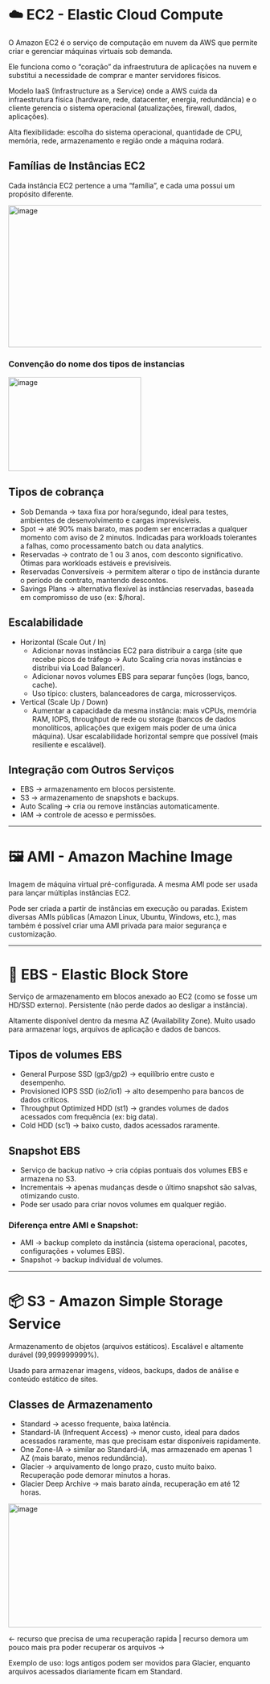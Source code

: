 # ☁️ EC2 - Elastic Cloud Compute

O Amazon EC2 é o serviço de computação em nuvem da AWS que permite criar e gerenciar máquinas virtuais sob demanda.

Ele funciona como o “coração” da infraestrutura de aplicações na nuvem e substitui a necessidade de comprar e manter servidores físicos.

Modelo IaaS (Infrastructure as a Service) onde a AWS cuida da infraestrutura física (hardware, rede, datacenter, energia, redundância) e o cliente gerencia o sistema operacional (atualizações, firewall, dados, aplicações).

Alta flexibilidade: escolha do sistema operacional, quantidade de CPU, memória, rede, armazenamento e região onde a máquina rodará.

## Famílias de Instâncias EC2
Cada instância EC2 pertence a uma “família”, e cada uma possui um propósito diferente.

<img width="616" height="282" alt="image" src="https://github.com/user-attachments/assets/2a39c0f0-7b5c-4330-9a24-5cca158caee0" />

### Convenção do nome dos tipos de instancias
<img width="264" height="187" alt="image" src="https://github.com/user-attachments/assets/6a016963-2638-4f6a-b413-0bc94d7f015d" />

## Tipos de cobrança
- Sob Demanda → taxa fixa por hora/segundo, ideal para testes, ambientes de desenvolvimento e cargas imprevisíveis.
- Spot → até 90% mais barato, mas podem ser encerradas a qualquer momento com aviso de 2 minutos. Indicadas para workloads tolerantes a falhas, como processamento batch ou data analytics.
- Reservadas → contrato de 1 ou 3 anos, com desconto significativo. Ótimas para workloads estáveis e previsíveis.
- Reservadas Conversíveis → permitem alterar o tipo de instância durante o período de contrato, mantendo descontos.
- Savings Plans → alternativa flexível às instâncias reservadas, baseada em compromisso de uso (ex: $/hora).

## Escalabilidade
- Horizontal (Scale Out / In)
  - Adicionar novas instâncias EC2 para distribuir a carga (site que recebe picos de tráfego → Auto Scaling cria novas instâncias e distribui via Load Balancer).
  - Adicionar novos volumes EBS para separar funções (logs, banco, cache).
  - Uso típico: clusters, balanceadores de carga, microsserviços.
- Vertical (Scale Up / Down)
  - Aumentar a capacidade da mesma instância: mais vCPUs, memória RAM, IOPS, throughput de rede ou storage (bancos de dados monolíticos, aplicações que exigem mais poder de uma única máquina).
Usar escalabilidade horizontal sempre que possível (mais resiliente e escalável).

## Integração com Outros Serviços

- EBS → armazenamento em blocos persistente.
- S3 → armazenamento de snapshots e backups.
- Auto Scaling → cria ou remove instâncias automaticamente.
- IAM → controle de acesso e permissões.

----

# 🖼️ AMI - Amazon Machine Image

Imagem de máquina virtual pré-configurada.
A mesma AMI pode ser usada para lançar múltiplas instâncias EC2.

Pode ser criada a partir de instâncias em execução ou paradas.
Existem diversas AMIs públicas (Amazon Linux, Ubuntu, Windows, etc.), mas também é possível criar uma AMI privada para maior segurança e customização.

----

# 💾 EBS - Elastic Block Store

Serviço de armazenamento em blocos anexado ao EC2 (como se fosse um HD/SSD externo).
Persistente (não perde dados ao desligar a instância).

Altamente disponível dentro da mesma AZ (Availability Zone).
Muito usado para armazenar logs, arquivos de aplicação e dados de bancos.

## Tipos de volumes EBS

- General Purpose SSD (gp3/gp2) → equilíbrio entre custo e desempenho.
- Provisioned IOPS SSD (io2/io1) → alto desempenho para bancos de dados críticos.
- Throughput Optimized HDD (st1) → grandes volumes de dados acessados com frequência (ex: big data).
- Cold HDD (sc1) → baixo custo, dados acessados raramente.

## Snapshot EBS
- Serviço de backup nativo → cria cópias pontuais dos volumes EBS e armazena no S3.
- Incrementais → apenas mudanças desde o último snapshot são salvas, otimizando custo.
- Pode ser usado para criar novos volumes em qualquer região.

### Diferença entre AMI e Snapshot:

- AMI → backup completo da instância (sistema operacional, pacotes, configurações + volumes EBS).
- Snapshot → backup individual de volumes.

---

# 📦 S3 - Amazon Simple Storage Service

Armazenamento de objetos (arquivos estáticos).
Escalável e altamente durável (99,999999999%).

Usado para armazenar imagens, vídeos, backups, dados de análise e conteúdo estático de sites.

## Classes de Armazenamento

- Standard → acesso frequente, baixa latência.
- Standard-IA (Infrequent Access) → menor custo, ideal para dados acessados raramente, mas que precisam estar disponíveis rapidamente.
- One Zone-IA → similar ao Standard-IA, mas armazenado em apenas 1 AZ (mais barato, menos redundância).
- Glacier → arquivamento de longo prazo, custo muito baixo. Recuperação pode demorar minutos a horas.
- Glacier Deep Archive → mais barato ainda, recuperação em até 12 horas.

<img width="827" height="246" alt="image" src="https://github.com/user-attachments/assets/2beb4789-5dfa-4275-8086-728d17646a0b" />

← recurso que precisa de uma recuperação rapida |  recurso demora um pouco mais pra poder recuperar os arquivos → 

Exemplo de uso: logs antigos podem ser movidos para Glacier, enquanto arquivos acessados diariamente ficam em Standard.


